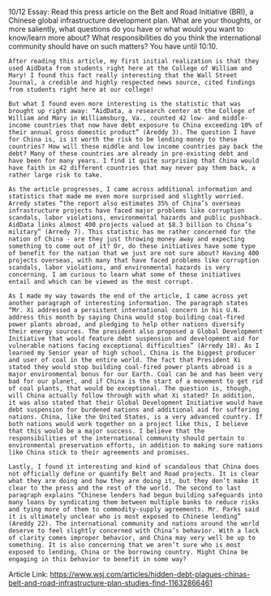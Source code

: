10/12 Essay: Read this press article on the Belt and Road Initiative (BRI), a Chinese global infrastructure development plan. What are your thoughts, or more saliently, what questions do you have or what would you want to know/learn more about? What responsibilities do you think the international community should have on such matters? You have until 10:10.

	After reading this article, my first initial realization is that they used AidData from students right here at the College of William and Mary! I found this fact really interesting that the Wall Street Journal, a credible and highly respected news source, cited findings from students right here at our college!
  
	But what I found even more interesting is the statistic that was brought up right away: “AidData, a research center at the College of William and Mary in Williamsburg, Va., counted 42 low- and middle-income countries that now have debt exposure to China exceeding 10% of their annual gross domestic product” (Areddy 3). The question I have for China is, is it worth the risk to be lending money to these countries? How will these middle and low income countries pay back the debt? Many of these countries are already in pre-existing debt and have been for many years. I find it quite surprising that China would have faith in 42 different countries that may never pay them back, a rather large risk to take.
  
	As the article progresses, I came across additional information and statistics that made me even more surprised and slightly worried. Arredy states “the report also estimates 35% of China’s overseas infrastructure projects have faced major problems like corruption scandals, labor violations, environmental hazards and public pushback. AidData links almost 400 projects valued at $8.3 billion to China’s military” (Arredy 7). This statistic has me rather concerned for the nation of China - are they just throwing money away and expecting something to come out of it? Or, do these initiatives have some type of benefit for the nation that we just are not sure about? Having 400 projects overseas, with many that have faced problems like corruption scandals, labor violations, and environmental hazards is very concerning. I am curious to learn what some of these initiatives entail and which can be viewed as the most corrupt. 
  
	As I made my way towards the end of the article, I came across yet another paragraph of interesting information. The paragraph states “Mr. Xi addressed a persistent international concern in his U.N. address this month by saying China would stop building coal-fired power plants abroad, and pledging to help other nations diversify their energy sources. The president also proposed a Global Development Initiative that would feature debt suspension and development aid for vulnerable nations facing exceptional difficulties” (Arredy 18). As I learned my Senior year of high school, China is the biggest producer and user of coal in the entire world. The fact that President Xi stated they would stop building coal-fired power plants abroad is a major environmental bonus for our Earth. Coal can be and has been very bad for our planet, and if China is the start of a movement to get rid of coal plants, that would be exceptional. The question is, though, will China actually follow through with what Xi stated? In addition, it was also stated that their Global Development Initiative would have debt suspension for burdened nations and additional aid for suffering nations. China, like the United States, is a very advanced country. If both nations would work together on a project like this, I believe that this would be a major success. I believe that the responsibilities of the international community should pertain to environmental preservation efforts, in addition to making sure nations like China stick to their agreements and promises.
  
	Lastly, I found it interesting and kind of scandalous that China does not officially define or quantify Belt and Road projects. It is clear what they are doing and how they are doing it, but they don’t make it clear to the press and the rest of the world. The second to last paragraph explains “Chinese lenders had begun building safeguards into many loans by syndicating them between multiple banks to reduce risks and tying more of them to commodity-supply agreements. Mr. Parks said it is ultimately unclear who is most exposed to Chinese lending” (Areddy 22). The international community and nations around the world deserve to feel slightly concerned with China’s behavior. With a lack of clarity comes improper behavior, and China may very well be up to something. It is also concerning that we aren’t sure who is most exposed to lending, China or the borrowing country. Might China be engaging in this behavior to benefit in some way? 

Article Link: https://www.wsj.com/articles/hidden-debt-plagues-chinas-belt-and-road-infrastructure-plan-studies-find-11632866461
